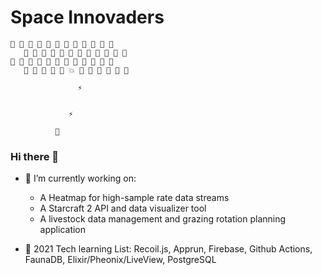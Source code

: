 # Space Innovaders

    👾 👾 👾 👾 👾 👾 👾 👾 👾 👾 👾 👾
       👾 👾 👾 👾 👾 👾 👾 👾 👾 👾 👾 👾
    👾 👾 👾 👾 👾 👾 👾 👾 👾 👾 👾 👾
       👾 👾 👾 👾 👾 💥 👾 👾 👾 👾 👾 👾
                
                   ⚡


                 ⚡

              📡
            

### Hi there 👋


- 🔭 I’m currently working on:
  - A <Canvas> Heatmap for high-sample rate data streams
  - A Starcraft 2 API and data visualizer tool
  - A livestock data management and grazing rotation planning application

- 🌱 2021 Tech learning List: Recoil.js, Apprun, Firebase, Github Actions, FaunaDB, Elixir/Pheonix/LiveView, PostgreSQL

